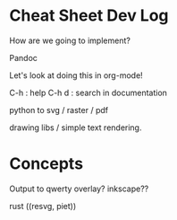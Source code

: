 # Cheat Sheet Dev Log

How are we going to implement?

Pandoc

Let's look at doing this in org-mode!

C-h : help
C-h d : search in documentation


python to svg / raster / pdf

drawing libs / simple text rendering.

# Concepts

Output to qwerty overlay?
inkscape??

rust ((resvg, piet))

